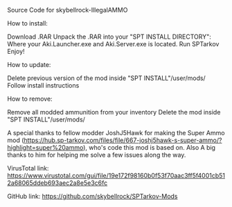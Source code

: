 Source Code for skybellrock-IllegalAMMO


How to install:

Download .RAR
Unpack the .RAR into your "SPT INSTALL DIRECTORY": Where your Aki.Launcher.exe and Aki.Server.exe is located.
Run SPTarkov
Enjoy!


How to update:

Delete previous version of the mod inside "SPT INSTALL"/user/mods/
Follow install instructions


How to remove:

Remove all modded ammunition from your inventory
Delete the mod inside "SPT INSTALL"/user/mods/


A special thanks to fellow modder JoshJ5Hawk for making the Super Ammo mod (https://hub.sp-tarkov.com/files/file/667-joshj5hawk-s-super-ammo/?highlight=super%20ammo), who's code this mod is based on. Also A big thanks to him for helping me solve a few issues along the way.


VirusTotal link:
https://www.virustotal.com/gui/file/19e172f98160b0f53f70aac3ff5f4001cb512a68065ddeb693aec2a8e5e3c6fc

GitHub link: https://github.com/skybellrock/SPTarkov-Mods